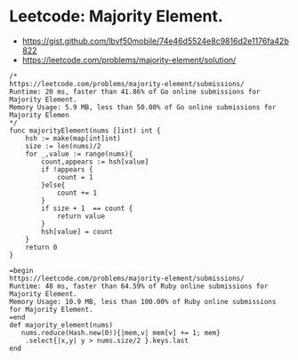 # Leetcode: Majority Element.

- https://gist.github.com/lbvf50mobile/74e46d5524e8c9816d2e1176fa42b822
- https://leetcode.com/problems/majority-element/solution/

```
/*
https://leetcode.com/problems/majority-element/submissions/
Runtime: 20 ms, faster than 41.86% of Go online submissions for Majority Element.
Memory Usage: 5.9 MB, less than 50.00% of Go online submissions for Majority Elemen
*/
func majorityElement(nums []int) int {
    hsh := make(map[int]int)
    size := len(nums)/2
    for _,value := range(nums){
        count,appears := hsh[value]
        if !appears {
            count = 1
        }else{
            count += 1
        }
        if size + 1  == count {
            return value
        }
        hsh[value] = count
    }
    return 0
}
```
```
=begin
https://leetcode.com/problems/majority-element/submissions/
Runtime: 48 ms, faster than 64.59% of Ruby online submissions for Majority Element.
Memory Usage: 10.9 MB, less than 100.00% of Ruby online submissions for Majority Element.
=end
def majority_element(nums)
   nums.reduce(Hash.new(0)){|mem,v| mem[v] += 1; mem}
    .select{|x,y| y > nums.size/2 }.keys.last
end
```